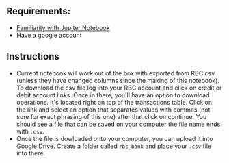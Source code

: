 ## Requirements:
- [Familiarity with Jupiter Notebook](https://realpython.com/jupyter-notebook-introduction/)
- Have a google account

## Instructions
- Current notebook will work out of the box with exported from RBC csv (unless they have changed columns since the making of this notebook). To download the csv file log into your RBC account and click on credit or debit account links. Once in there, you'll have an option to download operations. It's located right on top of the transactions table. Click on the link and select an option that separates values with commas (not sure for exact phrasing of this one) after that click on continue. You should see a file that can be saved on your computer the file name ends with `.csv`.
- Once the file is dowloaded onto your computer, you can upload it into Google Drive. Create a folder called `rbc_bank` and place your `.csv` file into there.
